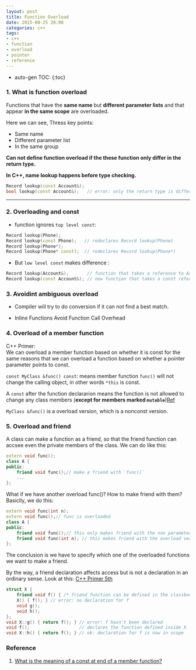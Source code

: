 ```yaml
---
layout: post
title: Function Overload
date: 2015-08-25 20:00
categories: c++
tags:
- c++
- function
- overload
- pointer
- reference
---
```


* auto-gen TOC:
{:toc}

### 1. What is function overload

>
Functions that have the **same name** but **different parameter lists** and that appear **in the same scope** are overloaded.

Here we can see, Thress key points:

- Same name
- Different parameter list
- In the same group

**Can not define function overload if the these function only differ in the return type.**

**In C++, name lookup happens before type checking.**

~~~cpp
Record lookup(const Account&);
bool lookup(const Account&);   // error: only the return type is different
~~~
-----

### 2. Overloading and const
- function ignores `top level const`:

~~~cpp
Record lookup(Phone);  
Record lookup(const Phone);   // redeclares Record lookup(Phone)  
Record lookup(Phone*);  
Record lookup(Phone* const);  // redeclares Record lookup(Phone*)  
~~~

- But `low level const` makes difference :

~~~cpp
Record lookup(Account&);       // function that takes a reference to Account  
Record lookup(const Account&); // new function that takes a const reference
~~~

### 3. Avoidint ambiguous overload

- Compiler will try to do conversion if it can not find a best match.

- Inline Functions Avoid Function Call Overhead

### 4. Overload of a member function

>
C++ Primer:  
We can overload a member function based on whether it is const for the same reasons that we can overload a function based on whether a pointer parameter points to const.

`const MyClass &func() const`: means member function `func()` will not change the calling object, in other words `*this` is const.

A `const` after the function declararion means the function is not allowed to change any class members (**except for members marked `mutable`**)[Ref][1]

`MyClass &func()` is a overload version, which is a nonconst version.

### 5. Overload and friend
A class can make a function as a friend, so that the friend function can accsee even the private members of the class. We can do like this:  
```cpp
extern void func();
class A {
public:
    friend void func();// make a friend with `func()`
    ...
};
```  
What if we have another overload func()? How to make friend with them?  
Basiclly, we do this:  
```cpp
extern void func(int n);
extern void func();// func is overloaded
class A {
public:
    friend void func();// this only makes friend with the non parameter version..
    friend void func(int n); // this makes friend with the overload version.
};
```  

The conclusion is we have to specify which one of the overloaded functions we want to make a friend.

By the way, a friend declaration affects access but is not a declaration in an ordinary sense. Look at this: [C++ Primer 5th](http://www.amazon.com/Primer-5th-Edition-Stanley-Lippman/dp/0321714113)

```cpp
struct X {
    friend void f() { /* friend function can be defined in the classbody   */ }
    X() { f(); } // error: no declaration for f
    void g();
    void h();
};
void X::g() { return f(); } // error: f hasn't been declared
void f();                   // declares the function defined inside X
void X::h() { return f(); } // ok: declaration for f is now in scope
```

### Reference

1. [What is the meaning of a const at end of a member function?](http://stackoverflow.com/questions/4059932/what-is-the-meaning-of-a-const-at-end-of-a-member-function)


[1]:http://stackoverflow.com/questions/3141087/what-is-meant-with-const-at-end-of-function-declaration

